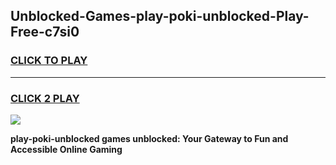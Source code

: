 
## Unblocked-Games-play-poki-unblocked-Play-Free-c7si0
<h3>
<a href="https://premium76.site?title=play-poki-unblocked&ref=21A">CLICK TO PLAY</a></h3>
<hr>

<h3>
<a href="https://premium76.site?title=play-poki-unblocked&ref=21A">CLICK 2 PLAY</a>
  
</h3>

<a href="https://premium76.site?title=play-poki-unblocked&ref=21A"><img src="https://clearcache.store/games.png"></a>


**play-poki-unblocked games unblocked: Your Gateway to Fun and Accessible Online Gaming**
